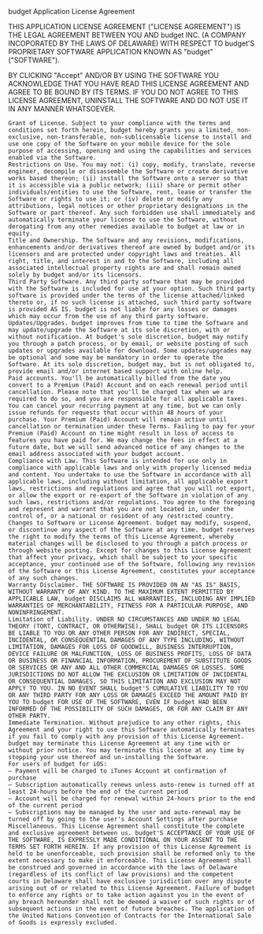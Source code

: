 
budget Application License Agreement

THIS APPLICATION LICENSE AGREEMENT ("LICENSE AGREEMENT") IS THE LEGAL AGREEMENT BETWEEN YOU AND budget INC. (A COMPANY INCOPORATED BY THE LAWS OF DELAWARE) WITH RESPECT TO budget'S PROPRIETARY SOFTWARE APPLICATION KNOWN AS "budget" ("SOFTWARE").

BY CLICKING "Accept" AND/OR BY USING THE SOFTWARE YOU ACKNOWLEDGE THAT YOU HAVE READ THIS LICENSE AGREEMENT AND AGREE TO BE BOUND BY ITS TERMS. IF YOU DO NOT AGREE TO THIS LICENSE AGREEMENT, UNINSTALL THE SOFTWARE AND DO NOT USE IT IN ANY MANNER WHATSOEVER.

    Grant of License. Subject to your compliance with the terms and conditions set forth herein, budget hereby grants you a limited, non-exclusive, non-transferable, non-sublicensable license to install and use one copy of the Software on your mobile device for the sole purpose of accessing, opening and using the capabilities and services enabled via the Software.
    Restrictions on Use. You may not: (i) copy, modify, translate, reverse engineer, decompile or disassemble the Software or create derivative works based thereon; (ii) install the Software onto a server so that it is accessible via a public network; (iii) share or permit other individuals/entities to use the Software, rent, lease or transfer the Software or rights to use it; or (iv) delete or modify any attributions, legal notices or other proprietary designations in the Software or part thereof. Any such forbidden use shall immediately and automatically terminate your license to use the Software, without derogating from any other remedies available to budget at law or in equity.
    Title and Ownership. The Software and any revisions, modifications, enhancements and/or derivatives thereof are owned by budget and/or its licensors and are protected under copyright laws and treaties. All right, title, and interest in and to the Software, including all associated intellectual property rights are and shall remain owned solely by budget and/or its licensors.
    Third Party Software. Any third party software that may be provided with the Software is included for use at your option. Such third party software is provided under the terms of the license attached/linked thereto or, if no such license is attached, such third party software is provided AS IS. budget is not liable for any losses or damages which may occur from the use of any third party software.
    Updates/Upgrades. budget improves from time to time the Software and may update/upgrade the Software at its sole discretion, with or without notification. At budget's sole discretion, budget may notify you through a patch process, or by email, or website posting of such updates or upgrades available for download. Some updates/upgrades may be optional and some may be mandatory in order to operate the Software. At its sole discretion, budget may, but is not obligated to, provide email and/or internet based support with online help.
    Paid accounts. You'll be automatically billed from the date you convert to a Premium (Paid) Account and on each renewal period until cancellation. Please note that you'll be charged tax when we are required to do so, and you are responsible for all applicable taxes. You can cancel your recurring payment at any time, but we can only issue refunds for requests that occur within 48 hours of your purchase. Your Premium (Paid) Account will remain active until cancellation or termination under these Terms. Failing to pay for your Premium (Paid) Account on time might result in loss of access to features you have paid for. We may change the fees in effect at a future date, but we will send advanced notice of any changes to the email address associated with your budget account.
    Compliance with Law. This Software is intended for use only in compliance with applicable laws and only with properly licensed media and content. You undertake to use the Software in accordance with all applicable laws, including without limitation, all applicable export laws, restrictions and regulations and agree that you will not export, or allow the export or re-export of the Software in violation of any such laws, restrictions and/or regulations. You agree to the foregoing and represent and warrant that you are not located in, under the control of, or a national or resident of any restricted country.
    Changes to Software or License Agreement. budget may modify, suspend, or discontinue any aspect of the Software at any time. budget reserves the right to modify the terms of this License Agreement, whereby material changes will be disclosed to you through a patch process or through website posting. Except for changes to this License Agreement that affect your privacy, which shall be subject to your specific acceptance, your continued use of the Software, following any revision of the Software or this License Agreement, constitutes your acceptance of any such changes.
    Warranty Disclaimer. THE SOFTWARE IS PROVIDED ON AN "AS IS" BASIS, WITHOUT WARRANTY OF ANY KIND. TO THE MAXIMUM EXTENT PERMITTED BY APPLICABLE LAW, budget DISCLAIMS ALL WARRANTIES, INCLUDING ANY IMPLIED WARRANTIES OF MERCHANTABILITY, FITNESS FOR A PARTICULAR PURPOSE, AND NONINFRINGEMENT.
    Limitation of Liability. UNDER NO CIRCUMSTANCES AND UNDER NO LEGAL THEORY (TORT, CONTRACT, OR OTHERWISE), SHALL budget OR ITS LICENSORS BE LIABLE TO YOU OR ANY OTHER PERSON FOR ANY INDIRECT, SPECIAL, INCIDENTAL, OR CONSEQUENTIAL DAMAGES OF ANY TYPE INCLUDING, WITHOUT LIMITATION, DAMAGES FOR LOSS OF GOODWILL, BUSINESS INTERRUPTION, DEVICE FAILURE OR MALFUNCTION, LOSS OF BUSINESS PROFITS, LOSS OF DATA OR BUSINESS OR FINANCIAL INFORMATION, PROCUREMENT OF SUBSTITUTE GOODS OR SERVICES OR ANY AND ALL OTHER COMMERCIAL DAMAGES OR LOSSES. SOME JURISDICTIONS DO NOT ALLOW THE EXCLUSION OR LIMITATION OF INCIDENTAL OR CONSEQUENTIAL DAMAGES, SO THIS LIMITATION AND EXCLUSION MAY NOT APPLY TO YOU. IN NO EVENT SHALL budget'S CUMULATIVE LIABILITY TO YOU OR ANY THIRD PARTY FOR ANY LOSS OR DAMAGES EXCEED THE AMOUNT PAID BY YOU TO budget FOR USE OF THE SOFTWARE, EVEN IF budget HAD BEEN INFORMED OF THE POSSIBILITY OF SUCH DAMAGES, OR FOR ANY CLAIM BY ANY OTHER PARTY.
    Immediate Termination. Without prejudice to any other rights, this Agreement and your right to use this Software automatically terminates if you fail to comply with any provision of this License Agreement. budget may terminate this License Agreement at any time with or without prior notice. You may terminate this license at any time by stopping your use thereof and un-installing the Software.
    For users of budget for iOS:
    – Payment will be charged to iTunes Account at confirmation of purchase
    – Subscription automatically renews unless auto-renew is turned off at least 24-hours before the end of the current period
    – Account will be charged for renewal within 24-hours prior to the end of the current period
    – Subscriptions may be managed by the user and auto-renewal may be turned off by going to the user's Account Settings after purchase
    Miscellaneous. This License Agreement shall constitute the complete and exclusive agreement between us. budget'S ACCEPTANCE OF YOUR USE OF THE SOFTWARE, IS EXPRESSLY MADE CONDITIONAL ON YOUR ASSENT TO THE TERMS SET FORTH HEREIN. If any provision of this License Agreement is held to be unenforceable, such provision shall be reformed only to the extent necessary to make it enforceable. This License Agreement shall be construed and governed in accordance with the laws of Delaware (regardless of its conflict of law provisions) and the competent courts in Delaware shall have exclusive jurisdiction over any dispute arising out of or related to this License Agreement. Failure of budget to enforce any rights or to take action against you in the event of any breach hereunder shall not be deemed a waiver of such rights or of subsequent actions in the event of future breaches. The application of the United Nations Convention of Contracts for the International Sale of Goods is expressly excluded.

